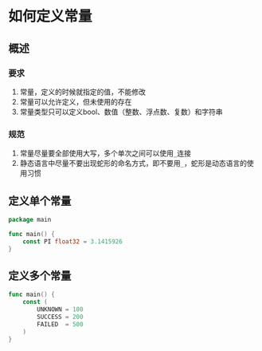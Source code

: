 # 如何定义常量

## 概述

### 要求
1. 常量，定义的时候就指定的值，不能修改
2. 常量可以允许定义，但未使用的存在
3. 常量类型只可以定义bool、数值（整数、浮点数、复数）和字符串

### 规范
1. 常量尽量要全部使用大写，多个单次之间可以使用`_`连接
2. 静态语言中尽量不要出现蛇形的命名方式，即不要用`_`，蛇形是动态语言的使用习惯

## 定义单个常量

```go
package main

func main() {
    const PI float32 = 3.1415926
}
```

## 定义多个常量

```go
func main() {
    const (
        UNKNOWN = 100
        SUCCESS = 200
        FAILED  = 500
    )
}
```

